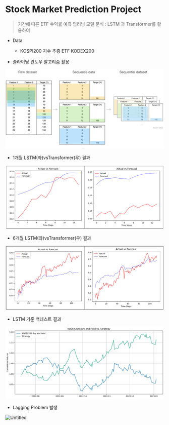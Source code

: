 # Stock Market Prediction Project

> 기간에 따른 ETF 수익률 예측 딥러닝 모델 분석
: LSTM 과 Transformer를 활용하여
> 

- Data
    - KOSPI200 지수 추종 ETF KODEX200

- 슬라이딩 윈도우 알고리즘 활용

![Untitled](./image/Untitled.png)

- 1개월 LSTM(좌)vsTransformer(우) 결과
  
![Untitled](./image/1month.png)

- 6개월 LSTM(좌)vsTransformer(우) 결과

![Untitled](./image/6month.png)


- LSTM 기준 백테스트 결과

![Untitled](./image/Untitled2.png)

- Lagging Problem 발생

![Untitled](./image/problem.png)
